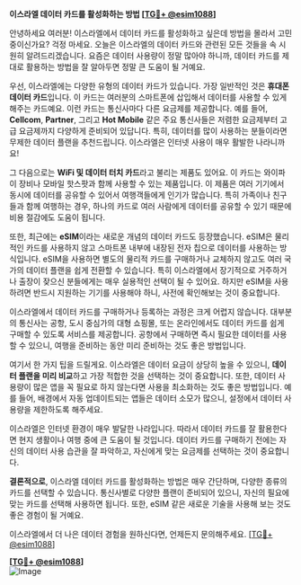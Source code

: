 **이스라엘 데이터 카드를 활성화하는 방법 [[TG💪+ @esim1088](https://t.me/s/esim1088)]**

안녕하세요 여러분! 이스라엘에서 데이터 카드를 활성화하고 싶은데 방법을 몰라서 고민 중이신가요? 걱정 마세요. 오늘은 이스라엘의 데이터 카드와 관련된 모든 것들을 속 시원히 알려드리겠습니다. 요즘은 데이터 사용량이 정말 많아야 하니까, 데이터 카드를 제대로 활용하는 방법을 잘 알아두면 정말 큰 도움이 될 거예요.

우선, 이스라엘에는 다양한 유형의 데이터 카드가 있습니다. 가장 일반적인 것은 **휴대폰 데이터 카드**입니다. 이 카드는 여러분의 스마트폰에 삽입해서 데이터를 사용할 수 있게 해주는 카드예요. 이런 카드는 통신사마다 다른 요금제를 제공합니다. 예를 들어, **Cellcom**, **Partner**, 그리고 **Hot Mobile** 같은 주요 통신사들은 저렴한 요금제부터 고급 요금제까지 다양하게 준비되어 있답니다. 특히, 데이터를 많이 사용하는 분들이라면 무제한 데이터 플랜을 추천드립니다. 이스라엘은 인터넷 사용이 매우 활발한 나라니까요!

그 다음으로는 **WiFi 및 데이터 터치 카드**라고 불리는 제품도 있어요. 이 카드는 와이파이 장비나 모바일 핫스팟과 함께 사용할 수 있는 제품입니다. 이 제품은 여러 기기에서 동시에 데이터를 공유할 수 있어서 여행객들에게 인기가 많습니다. 특히 가족이나 친구들과 함께 여행하는 경우, 하나의 카드로 여러 사람에게 데이터를 공유할 수 있기 때문에 비용 절감에도 도움이 됩니다.

또한, 최근에는 **eSIM**이라는 새로운 개념의 데이터 카드도 등장했습니다. eSIM은 물리적인 카드를 사용하지 않고 스마트폰 내부에 내장된 전자 칩으로 데이터를 사용하는 방식입니다. eSIM을 사용하면 별도의 물리적 카드를 구매하거나 교체하지 않고도 여러 국가의 데이터 플랜을 쉽게 전환할 수 있습니다. 특히 이스라엘에서 장기적으로 거주하거나 출장이 잦으신 분들에게는 매우 실용적인 선택이 될 수 있어요. 하지만 eSIM을 사용하려면 반드시 지원하는 기기를 사용해야 하니, 사전에 확인해보는 것이 중요합니다.

이스라엘에서 데이터 카드를 구매하거나 등록하는 과정은 크게 어렵지 않습니다. 대부분의 통신사는 공항, 도시 중심가의 대형 쇼핑몰, 또는 온라인에서도 데이터 카드를 쉽게 구매할 수 있도록 서비스를 제공합니다. 공항에서 구매하면 즉시 필요한 데이터를 사용할 수 있으니, 여행을 준비하는 동안 미리 준비하는 것도 좋은 방법입니다.

여기서 한 가지 팁을 드릴게요. 이스라엘은 데이터 요금이 상당히 높을 수 있으니, **데이터 플랜을 미리 비교**하고 가장 적합한 것을 선택하는 것이 중요합니다. 또한, 데이터 사용량이 많은 앱을 꼭 필요로 하지 않는다면 사용을 최소화하는 것도 좋은 방법입니다. 예를 들어, 배경에서 자동 업데이트되는 앱들은 데이터 소모가 많으니, 설정에서 데이터 사용량을 제한하도록 해주세요.

이스라엘은 인터넷 환경이 매우 발달한 나라입니다. 따라서 데이터 카드를 잘 활용한다면 현지 생활이나 여행 중에 큰 도움이 될 것입니다. 데이터 카드를 구매하기 전에는 자신의 데이터 사용 습관을 잘 파악하고, 자신에게 맞는 요금제를 선택하는 것이 중요합니다.

**결론적으로**, 이스라엘 데이터 카드를 활성화하는 방법은 매우 간단하며, 다양한 종류의 카드를 선택할 수 있습니다. 통신사별로 다양한 플랜이 준비되어 있으니, 자신의 필요에 맞는 카드를 선택해 사용하면 됩니다. 또한, eSIM 같은 새로운 기술을 사용해 보는 것도 좋은 경험이 될 거예요.

이스라엘에서 더 나은 데이터 경험을 원하신다면, 언제든지 문의해주세요. [[TG💪+ @esim1088](https://t.me/s/esim1088)]

**[[TG💪+ @esim1088](https://t.me/s/esim1088)]**  
![Image](https://i.postimg.cc/Y0z9fWf4/image.png)